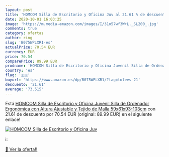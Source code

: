 ```yaml
---
layout: post
title: 'HOMCOM Silla de Escritorio y Oficina Juv al 21.61 % de descuento'
date: 2020-10-01 16:03:25
image: 'https://m.media-amazon.com/images/I/31o57wf3W+L._SL200_.jpg'
comments: true
category: ofertas
author: ring
slug: 'B075WPLXR1-es'
actualPrice: 70.54 EUR
currency: EUR
price: 70.54
comparePrice: 89.99 EUR
prodname: 'HOMCOM Silla de Escritorio y Oficina Juvenil Silla de Ordenador Ergonómica con Altura Ajustable y Tejido de Malla 59x61x93-103cm'
country: 'es'
flag: '🇪🇸'
buyurl: 'https://www.amazon.es/dp/B075WPLXR1/?tag=tolees-21'
descuento: '21.61'
average: '73.515'
---
```


Está [HOMCOM Silla de Escritorio y Oficina Juvenil Silla de Ordenador Ergonómica con Altura Ajustable y Tejido de Malla 59x61x93-103cm](https://www.amazon.es/dp/B075WPLXR1/?tag=tolees-21) con 21.61 de descuento por 70.54 EUR (original: 89.99 EUR) en el siguiente enlace!

[![HOMCOM Silla de Escritorio y Oficina Juv](https://m.media-amazon.com/images/I/31o57wf3W+L._SL200_.jpg)](https://www.amazon.es/dp/B075WPLXR1/?tag=tolees-21)

ℹ️:


[🛒 Ver la oferta!!](https://www.amazon.es/dp/B075WPLXR1/?tag=tolees-21)
